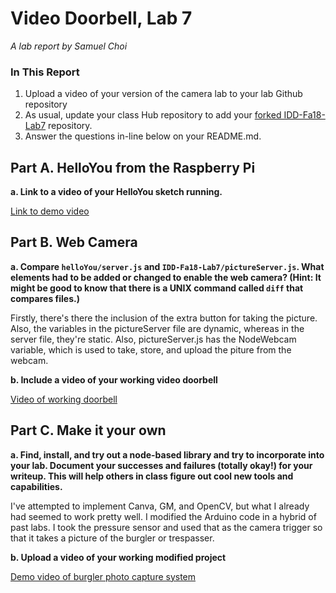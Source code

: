 # Video Doorbell, Lab 7

*A lab report by Samuel Choi*

### In This Report

1. Upload a video of your version of the camera lab to your lab Github repository
1. As usual, update your class Hub repository to add your [forked IDD-Fa18-Lab7](/FAR-Lab/IDD-Fa18-Lab7) repository.
1. Answer the questions in-line below on your README.md.

## Part A. HelloYou from the Raspberry Pi

**a. Link to a video of your HelloYou sketch running.**

[Link to demo video](https://youtu.be/jnzSSknBo44)

## Part B. Web Camera

**a. Compare `helloYou/server.js` and `IDD-Fa18-Lab7/pictureServer.js`. What elements had to be added or changed to enable the web camera? (Hint: It might be good to know that there is a UNIX command called `diff` that compares files.)**

Firstly, there's there the inclusion of the extra button for taking the picture. Also, the variables in the pictureServer file are dynamic, whereas in the server file, they're static. Also, pictureServer.js has the NodeWebcam variable, which is used to take, store, and upload the piture from the webcam. 

**b. Include a video of your working video doorbell**

[Video of working doorbell](https://youtu.be/d132xfT4NHg)

## Part C. Make it your own

**a. Find, install, and try out a node-based library and try to incorporate into your lab. Document your successes and failures (totally okay!) for your writeup. This will help others in class figure out cool new tools and capabilities.**

I've attempted to implement Canva, GM, and OpenCV, but what I already had seemed to work pretty well. I modified the Arduino code in a hybrid of past labs. I took the pressure sensor and used that as the camera trigger so that it takes a picture of the burgler or trespasser. 

**b. Upload a video of your working modified project**

[Demo video of burgler photo capture system](https://youtu.be/F2tOV9apk38)
